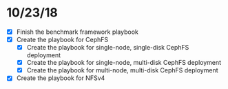 10/23/18
========

- [x] Finish the benchmark framework playbook
- [x] Create the playbook for CephFS
    - [x] Create the playbook for single-node, single-disk CephFS deployment
    - [x] Create the playbook for single-node, multi-disk CephFS deployment
    - [x] Create the playbook for multi-node, multi-disk CephFS deployment
- [x] Create the playbook for NFSv4